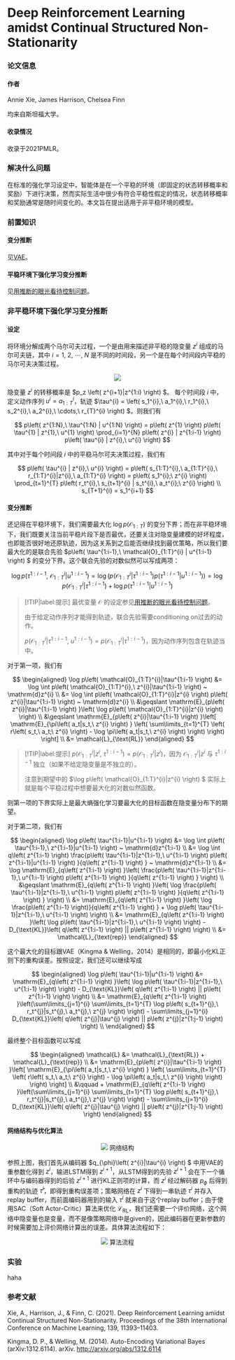 # Deep Reinforcement Learning amidst Continual Structured Non-Stationarity

### 论文信息

#### 作者

Annie Xie, James Harrison, Chelsea Finn

均来自斯坦福大学。

#### 收录情况

收录于2021PMLR。

### 解决什么问题

在标准的强化学习设定中，智能体是在一个平稳的环境（即固定的状态转移概率和奖励）下进行决策，然而实际生活中很少有符合平稳性假定的情况，状态转移概率和奖励通常是随时间变化的。本文旨在提出适用于非平稳环境的模型。

### 前置知识

#### 变分推断

见[VAE](papers/auto_encoding_variational_bayes.md#变分贝叶斯（variational-bayes）)。

#### 平稳环境下强化学习变分推断

见[用推断的眼光看待控制问题](rl/9_control_as_inference.md)。

### 非平稳环境下强化学习变分推断

#### 设定

将环境分解成两个马尔可夫过程，一个是由用来描述非平稳的隐变量 $z^{i}$ 组成的马尔可夫链，其中 $i = 1,\ 2,\ \cdots,\ N$ 是不同的时间段，另一个是在每个时间段内平稳的马尔可夫决策过程。

<div align='center'>

![](image/2022-10-06-12-51-54.png)
</div align='center'>

隐变量 $z^{i}$ 的转移概率是 $p_z \left( z^{i+1}|z^{1:i} \right) $。 每个时间段 $i$ 中，定义动作序列 $u^{i} = a_{1:T}^{i}$，轨迹 $\tau^{i} = \left( s_1^{i},\ a_1^{i},\ r_1^{i},\ s_2^{i},\ a_2^{i},\ \cdots,\ r_{T}^{i} \right) $。则我们有

$$
p\left( z^{1:N},\ \tau^{1:N} | u^{1:N} \right)  = p\left( z^{1} \right)  p\left( \tau^{1} | z^{1},\ u^{1} \right)  \prod_{i=1}^{N} p\left( z^{i} | z^{1:i-1} \right)  p\left( \tau^{i} | z^{i},\ u^{i} \right) 
$$

其中对于每个时间段 $i$ 中的平稳马尔可夫决策过程，我们有

$$
p\left( \tau^{i} | z^{i},\ u^{i} \right)  = p\left( s_{1:T}^{i},\ a_{1:T}^{i},\ r_{1:T}^{i}|z^{i},\ a_{1:T}^{i} \right)  = p\left( s_1^{i};\ z^{i} \right)  \prod_{t=1}^{T} p\left( r_t^{i},\ s_{t+1}^{i} | s_t^{i},\ a_t^{i};\ z^{i} \right) \\
s_{T+1}^{i} = s_1^{i+1}
$$

#### 变分推断

还记得在平稳环境下，我们需要最大化 $\log p(\mathcal{O}_{1:T})$ 的变分下界；而在非平稳环境下，我们既要关注当前平稳片段下是否最优，还要关注对隐变量建模的好坏程度，也即能否很好地还原轨迹，因为这关系到之后能否继续找到最优策略，所以我们要最大化的是联合先验 $p\left( \tau^{1:i-1},\ \mathcal{O}_{1:T}^{i} | u^{1:i-1} \right) $ 的变分下界。这个联合先验的对数似然可以写成两项：

$$
\log p\left( \tau^{1:i-1},\ \mathcal{O}_{1:T}^{i} | u^{1:i-1} \right) = \log \left( p\left( \mathcal{O}_{1:T}^{i}|\tau^{1:i-1} \right) p\left( \tau^{1:i-1}|u^{1:i-1} \right) \right) = \log p\left( \mathcal{O}_{1:T}^{i}|\tau^{1:i-1} \right) + \log p\left( \tau^{1:i-1}|u^{1:i-1} \right)
$$

> [!TIP|label:提示]
> 最优变量 $\mathcal{O}$ 的设定参见[用推断的眼光看待控制问题](rl/9_control_as_inference.md#最优变量的引入)。
> 
> 由于给定动作序列才能得到轨迹，联合先验需要conditioning on过去的动作。
> 
> $p\left( \mathcal{O}_{1:T}^{i}|\tau^{1:i-1},\ u^{1:i-1} \right) = p\left( \mathcal{O}_{1:T}^{i}|\tau^{1:i-1} \right)$，因为动作序列包含在轨迹当中。

对于第一项，我们有

$$
\begin{aligned}
 \log p\left( \mathcal{O}_{1:T}^{i}|\tau^{1:i-1} \right) &= \log \int p\left( \mathcal{O}_{1:T}^{i},\ z^{i}|\tau^{1:i-1} \right) ~ \mathrm{d}z^{i} \\
 &= \log \int p\left( \mathcal{O}_{1:T}^{i}|z^{i} \right) p\left( z^{i}|\tau^{1:i-1} \right) ~ \mathrm{d}z^{i} \\
 &\geqslant \mathrm{E}_{p\left( z^{i}|\tau^{1:i-1} \right) }\left( \log p\left( \mathcal{O}_{1:T}^{i}|z^{i} \right) \right) \\
 &\geqslant \mathrm{E}_{p\left( z^{i}|\tau^{1:i-1} \right) }\left[ \mathrm{E}_{\pi\left( a_t|s_t,\ z^{i} \right) } \left( \sum\limits_{t=1}^{T} \left( r\left( s_t,\ a_t;\ z^{i} \right) - \log \pi\left( a_t|s_t,\ z^{i} \right) \right) \right) \right] \\
 &= \mathcal{L}_{\text{RL}}
\end{aligned}
$$

> [!TIP|label:提示]
> $p\left( \mathcal{O}_{1:T}^{i}|z^{i},\ \tau^{1:i-1} \right) = p\left( \mathcal{O}_{1:T}^{i}|z^{i} \right)$，因为 $\mathcal{O}_{1:T}^{i}|z^{i}$ 与 $\tau^{1:i-1}$ 独立（如果不给定隐变量是不独立的）。
> 
> 注意到期望中的 $\log p\left( \mathcal{O}_{1:T}^{i}|z^{i} \right) $ 实际上就是每个平稳过程中想要最大化的对数似然函数。

则第一项的下界实际上是最大熵强化学习要最大化的目标函数在隐变量分布下的期望。

对于第二项，我们有

$$
\begin{aligned}
 \log p\left( \tau^{1:i-1}|u^{1:i-1} \right) &= \log \int p\left( \tau^{1:i-1},\ z^{1:i-1}|u^{1:i-1} \right) ~ \mathrm{d}z^{1:i-1} \\
 &= \log \int q\left( z^{1:i-1} \right) \frac{p\left( \tau^{1:i-1}|z^{1:i-1},\ u^{1:i-1} \right) p\left( z^{1:i-1}|u^{1:i-1} \right)  }{q\left( z^{1:i-1} \right) } ~ \mathrm{d}z^{1:i-1} \\
 &= \log \mathrm{E}_{q\left( z^{1:i-1} \right) }\left( \frac{p\left( \tau^{1:i-1}|z^{1:i-1},\ u^{1:i-1} \right) p\left( z^{1:i-1} \right)  }{q\left( z^{1:i-1} \right) } \right) \\
 &\geqslant \mathrm{E}_{q\left( z^{1:i-1} \right) }\left( \log \frac{p\left( \tau^{1:i-1}|z^{1:i-1},\ u^{1:i-1} \right) p\left( z^{1:i-1} \right)  }{q\left( z^{1:i-1} \right) } \right) \\
 &= \mathrm{E}_{q\left( z^{1:i-1} \right) }\left( \log \frac{p\left( z^{1:i-1} \right)}{q\left( z^{1:i-1} \right) } + \log p\left( \tau^{1:i-1}|z^{1:i-1},\ u^{1:i-1} \right) \right) \\
 &= \mathrm{E}_{q\left( z^{1:i-1} \right) }\left( \log p\left( \tau^{1:i-1}|z^{1:i-1},\ u^{1:i-1} \right) \right) - D_{\text{KL}}\left( q\left( z^{1:i-1} \right) || p\left( z^{1:i-1} \right) \right) \\
 &= \mathcal{L}_{\text{rep}}
\end{aligned}
$$

这个最大化的目标跟VAE（Kingma & Welling，2014）是相同的，即最小化KL正则下的重构误差。按照设定，我们还可以继续写成

$$
\begin{aligned}
 \log p\left( \tau^{1:i-1}|u^{1:i-1} \right) &= \mathrm{E}_{q\left( z^{1:i-1} \right) }\left( \log p\left( \tau^{1:i-1}|z^{1:i-1},\ u^{1:i-1} \right) \right) - D_{\text{KL}}\left( q\left( z^{1:i-1} \right) || p\left( z^{1:i-1} \right) \right) \\
 &= \mathrm{E}_{q\left( z^{1:i-1} \right) }\left(\sum\limits_{j=1}^{i} \sum\limits_{t=1}^{T} \log p\left( s_{t+1}^{j},\ r_t^{j}|s_t^{j},\ a_t^{j},\ z^{j} \right) \right) - \sum\limits_{j=1}^{i} D_{\text{KL}}\left( q\left( z^{j}|\tau^{j} \right) || p\left( z^{j}|z^{1:j-1} \right) \right) \\
\end{aligned}
$$

最终整个目标函数可以写成

$$
\begin{aligned}
 \mathcal{L} &= \mathcal{L}_{\text{RL}} + \mathcal{L}_{\text{rep}} \\
 &= \mathrm{E}_{p\left( z^{i}|\tau^{1:i-1} \right) }\left[ \mathrm{E}_{\pi\left( a_t|s_t,\ z^{i} \right) } \left( \sum\limits_{t=1}^{T} \left( r\left( s_t,\ a_t;\ z^{i} \right) - \log \pi\left( a_t|s_t,\ z^{i} \right) \right) \right) \right] \\ &\qquad + \mathrm{E}_{q\left( z^{1:i-1} \right) }\left(\sum\limits_{j=1}^{i} \sum\limits_{t=1}^{T} \log p\left( s_{t+1}^{j},\ r_t^{j}|s_t^{j},\ a_t^{j},\ z^{j} \right) \right) - \sum\limits_{j=1}^{i} D_{\text{KL}}\left( q\left( z^{j}|\tau^{j} \right) || p\left( z^{j}|z^{1:j-1} \right) \right)
\end{aligned}
$$

#### 网络结构与优化算法

<div align='center'>

![](image/2022-10-20-11-23-29.png)
网络结构
</div align='center'>

参照上图，我们首先从编码器 $q_{\phi}\left( z^{i}|\tau^{i} \right) $ 中用VAE的重参数化得到 $z^{i}$，输进LSTM得到 $z^{i+1}$，从LSTM得到的先验 $z^{i+1}$ 会在下一个循环中与编码器得到的后验 $z^{i+1}$ 进行KL正则项的计算，而 $z^{i}$ 经过解码器 $p_{\phi}$ 后得到重构的轨迹 $\hat{\tau}^{i}$，即得到重构误差项；策略网络在 $z^{i}$ 下得到一串轨迹 $\tau^{i}$ 并存入replay buffer，而前面编码器用到的输入 $\tau^{i}$ 就来自于这个replay buffer；由于使用SAC（Soft Actor-Critic）算法来优化 $\mathcal{L}_{\text{RL}}$，我们还需要一个评价网络，这个网络中隐变量也是变量，而不是像策略网络中是given的，因此编码器在更新参数的时候需要加上评价网络计算出的误差。具体算法流程如下：

<div align='center'>

![](image/2022-10-20-11-02-44.png)
算法流程
</div align='center'>

### 实验

haha

### 参考文献

Xie, A., Harrison, J., & Finn, C. (2021). Deep Reinforcement Learning amidst Continual Structured Non-Stationarity. Proceedings of the 38th International Conference on Machine Learning, 139, 11393–11403.

Kingma, D. P., & Welling, M. (2014). Auto-Encoding Variational Bayes (arXiv:1312.6114). arXiv. http://arxiv.org/abs/1312.6114
